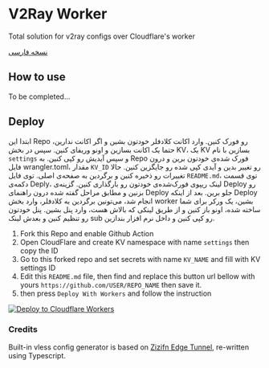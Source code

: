 # V2Ray Worker
 Total solution for v2ray configs over Cloudflare's worker

[نسخه فارسی](https://github.com/sma-abyar/v2ray-worker/blob/main/README-fa.md)

## How to use

To be completed...

## Deploy 

ابتدا این Repo رو فورک کنین. وارد اکانت کلادفلر خودتون بشین و اگر اکانت ندارین، حتما یک اکانت بسازین و اونو وریفای کنین. سپس در بخش KV، یک KV بسازین با نام `settings` و سپس آیدیش رو کپی کنین. به Repo فورک شده‌ی خودتون برین و درون فایل wrangler.toml، مقدار `KV_ID` رو تغییر بدین و آیدی کپی شده رو جایگزین کنین. حالا تغییرات رو ذخیره کنین و برگردین به صفحه‌ی اصلی. توی فایل `README.md`، توی قسمت دکمه‌ی Deply، لینک ریپوی فورک‌شده‌ی خودتون رو بارگذاری کنین. گزینه‌ی Deploy رو بزنین و مطابق مراحل گفته شده درون راهنمای Deploy جلو برین. بعد از اینکه Deploy انجام شد، می‌تونین برگردین به کلادفلر، وارد بخش worker بشین، یک ورکر برای شما ساخته شده، اونو باز کنین و از طریق لینکی که بالاش هست، وارد پنل بشین. پنل خودتون رو تنظیم کنین و بعدش لینک sub رو کپی کنین و داخل نرم افزار بندازین.


 1. Fork this Repo and enable Github Action
 2. Open CloudFlare and create KV namespace with name `settings` then copy the ID
 3. Go to this forked repo and set secrets with name `KV_NAME` and fill with KV settings ID
 4. Edit this `README.md` file, then find and replace this button url bellow with yours `https://github.com/USER/REPO_NAME` then save it.
 4. then press `Deploy With Workers` and follow the instruction

[![Deploy to Cloudflare Workers](https://deploy.workers.cloudflare.com/button)](https://deploy.workers.cloudflare.com/?url=https://github.com/sma-abyar/v2ray-worker/tree/Both)

### Credits
Built-in vless config generator is based on [Zizifn Edge Tunnel](https://github.com/zizifn/edgetunnel), re-written using Typescript.
